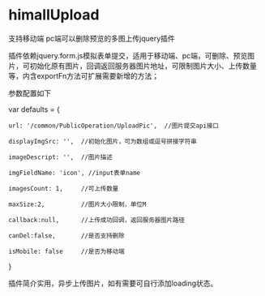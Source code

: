 # himallUpload
支持移动端 pc端可以删除预览的多图上传jquery插件

插件依赖jquery.form.js模拟表单提交，适用于移动端、pc端，可删除、预览图片，可初始化原有图片，回调返回服务器图片地址，可限制图片大小、上传数量等，内含exportFn方法可扩展需要新增的方法；

参数配置如下

var defaults = {

    url: '/common/PublicOperation/UploadPic',  //图片提交api接口
    
    displayImgSrc: '',	//初始化图片，可为数组或逗号拼接字符串
    
    imageDescript: '',	//图片描述
    
    imgFieldName: 'icon', //input表单name
    
    imagesCount: 1,		//可上传数量
    
    maxSize:2,			//图片大小限制，单位M 
    
    callback:null,		//上传成功回调，返回服务器图片路径
    
    canDel:false,		//是否支持删除
    
    isMobile: false		//是否为移动端
    
}


插件简介实用，异步上传图片，如有需要可自行添加loading状态。
